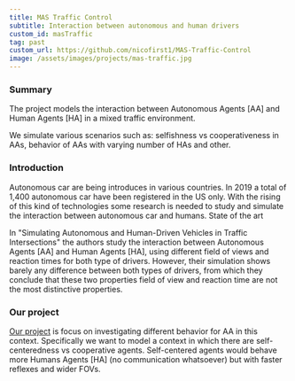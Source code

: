 ```yaml
---
title: MAS Traffic Control
subtitle: Interaction between autonomous and human drivers
custom_id: masTraffic
tag: past
custom_url: https://github.com/nicofirst1/MAS-Traffic-Control
image: /assets/images/projects/mas-traffic.jpg
---
```


### Summary

The project models the interaction between Autonomous Agents [AA] and Human Agents [HA] in a mixed traffic environment.

We simulate various scenarios such as: selfishness vs cooperativeness in AAs, behavior of AAs with varying number of HAs and other.

### Introduction

Autonomous car are being introduces in various countries. In 2019 a total of 1,400 autonomous car have been registered in the US only. With the rising of this kind of technologies some research is needed to study and simulate the interaction between autonomous car and humans.
State of the art

In "Simulating Autonomous and Human-Driven Vehicles in Traffic Intersections" the authors study the interaction between Autonomous Agents [AA] and Human Agents [HA], using different field of views and reaction times for both type of drivers. However, their simulation shows barely any difference between both types of drivers, from which they conclude that these two properties field of view and reaction time are not the most distinctive properties.

### Our project

[Our project](https://github.com/nicofirst1/MAS-Traffic-Contr) is focus on investigating different behavior for AA in this context. Specifically we want to model a context in which there are self-centeredness vs cooperative agents. Self-centered agents would behave more Humans Agents [HA] (no communication whatsoever) but with faster reflexes and wider FOVs.
